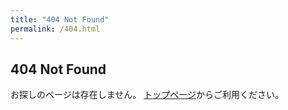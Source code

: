 ```yaml
---
title: "404 Not Found"
permalink: /404.html
---
```


## 404 Not Found

<div id="suggestion">
お探しのページは存在しません。
<a href="https://doc.rust-jp.rs">トップページ</a>からご利用ください。
</div>

<script>
    var base_url = 'https://doc.rust-jp.rs';
    // var rbe_old = '/rust-by-example-ja/rust-by-example/';
    var rbe_old = '/test/';
    var rbe_new = '/rust-by-example-ja/'

    var href = location.href;
    var path = location.pathname;
    var redirect_to = '';

    if (path.startsWith(rbe_old)) {
        redirect_to = href.replace(rbe_old, rbe_new);
    }

    if (redirect_to != '') {
        var elem = document.getElementById('suggestion');
        elem.innerHTML = '<p>お探しのページは移動したようです。こちらのURLをお試しください。</br>'
        elem.innerHTML += '<a href="' + redirect_to + '">' + redirect_to + '</a></p>';
        elem.innerHTML += '<p>または、このサイトの<a href="' + base_url + '">トップページ</a>をご利用ください。</p>'
    }
</script>
